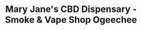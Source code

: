 ---
title: "Mary Jane's CBD Dispensary - Smoke & Vape Shop Ogeechee"
url: /savannah/mary-janes-cbd-dispensary-smoke-and-vape-shop-ogeechee/
shop: cannabis
---